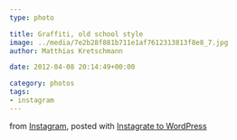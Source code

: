 ```yaml
---
type: photo

title: Graffiti, old school style
image: ../media/7e2b28f881b711e1af7612313813f8e8_7.jpg
author: Matthias Kretschmann

date: 2012-04-08 20:14:49+00:00

category: photos
tags:
- instagram
---
```


from [Instagram](http://instagr.am), posted with [Instagrate to WordPress](http://www.polevaultweb.com/plugins/instagrate-to-wordpress/)
